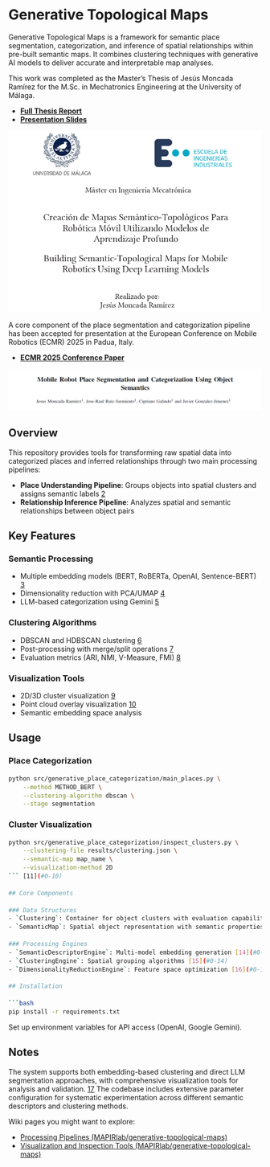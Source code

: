 # Generative Topological Maps

Generative Topological Maps is a framework for semantic place segmentation, categorization, and inference of spatial relationships within pre-built semantic maps. 
It combines clustering techniques with generative AI models to deliver accurate and interpretable map analyses.

This work was completed as the Master’s Thesis of Jesús Moncada Ramírez for the M.Sc. in Mechatronics Engineering at the University of Málaga.  
- **[Full Thesis Report](doc/pdfs/tfm_report.pdf)**  
- **[Presentation Slides](doc/pdfs/tfm_presentation.pdf)**  

![Master Thesis title and author](doc/images/tfm_title.png)

A core component of the place segmentation and categorization pipeline has been accepted for presentation at the European Conference on Mobile Robotics (ECMR) 2025 in Padua, Italy.  
- **[ECMR 2025 Conference Paper](doc/pdfs/ecmr_paper.pdf)**  

![ECMR 2025 paper title and authors](doc/images/ecmr_title.png)


## Overview

This repository provides tools for transforming raw spatial data into categorized places and inferred relationships through two main processing pipelines:

- **Place Understanding Pipeline**: Groups objects into spatial clusters and assigns semantic labels [2](#0-1) 
- **Relationship Inference Pipeline**: Analyzes spatial and semantic relationships between object pairs <cite/>

## Key Features

### Semantic Processing
- Multiple embedding models (BERT, RoBERTa, OpenAI, Sentence-BERT) [3](#0-2) 
- Dimensionality reduction with PCA/UMAP [4](#0-3) 
- LLM-based categorization using Gemini [5](#0-4) 

### Clustering Algorithms
- DBSCAN and HDBSCAN clustering [6](#0-5) 
- Post-processing with merge/split operations [7](#0-6) 
- Evaluation metrics (ARI, NMI, V-Measure, FMI) [8](#0-7) 

### Visualization Tools
- 2D/3D cluster visualization [9](#0-8) 
- Point cloud overlay visualization [10](#0-9) 
- Semantic embedding space analysis <cite/>

## Usage

### Place Categorization
```bash
python src/generative_place_categorization/main_places.py \
    --method METHOD_BERT \
    --clustering-algorithm dbscan \
    --stage segmentation
```

### Cluster Visualization
```bash
python src/generative_place_categorization/inspect_clusters.py \
    --clustering-file results/clustering.json \
    --semantic-map map_name \
    --visualization-method 2D
``` [11](#0-10) 

## Core Components

### Data Structures
- `Clustering`: Container for object clusters with evaluation capabilities [12](#0-11) 
- `SemanticMap`: Spatial object representation with semantic properties [13](#0-12) 

### Processing Engines
- `SemanticDescriptorEngine`: Multi-model embedding generation [14](#0-13) 
- `ClusteringEngine`: Spatial grouping algorithms [15](#0-14) 
- `DimensionalityReductionEngine`: Feature space optimization [16](#0-15) 

## Installation

```bash
pip install -r requirements.txt
```

Set up environment variables for API access (OpenAI, Google Gemini). <cite/>

## Notes

The system supports both embedding-based clustering and direct LLM segmentation approaches, with comprehensive visualization tools for analysis and validation. [17](#0-16)  The codebase includes extensive parameter configuration for systematic experimentation across different semantic descriptors and clustering methods. <cite/>

Wiki pages you might want to explore:
- [Processing Pipelines (MAPIRlab/generative-topological-maps)](/wiki/MAPIRlab/generative-topological-maps#4)
- [Visualization and Inspection Tools (MAPIRlab/generative-topological-maps)](/wiki/MAPIRlab/generative-topological-maps#7)